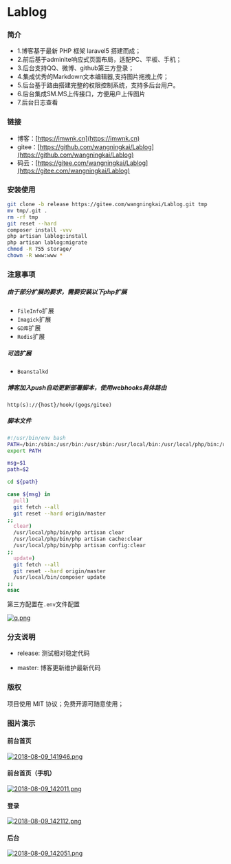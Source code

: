 Lablog
============================

### 简介
- 1.博客基于最新 PHP 框架 laravel5 搭建而成；
- 2.前后基于adminlte响应式页面布局，适配PC、平板、手机；
- 3.后台支持QQ、微博、github第三方登录；
- 4.集成优秀的Markdown文本编辑器,支持图片拖拽上传；
- 5.后台基于路由搭建完整的权限控制系统，支持多后台用户。
- 6.后台集成SM.MS上传接口，方便用户上传图片
- 7.后台日志查看

### 链接
- 博客：[https://imwnk.cn](https://imwnk.cn)
- gitee：[https://github.com/wangningkai/Lablog](https://github.com/wangningkai/Lablog)
- 码云：[https://gitee.com/wangningkai/Lablog](https://gitee.com/wangningkai/Lablog)

### 安装使用

```bash
git clone -b release https://gitee.com/wangningkai/Lablog.git tmp 
mv tmp/.git . 
rm -rf tmp 
git reset --hard 
composer install -vvv 
php artisan lablog:install
php artisan lablog:migrate 
chmod -R 755 storage/
chown -R www:www *
```

### 注意事项

##### 由于部分扩展的要求，需要安装以下php扩展

- `FileInfo`扩展
- `Imagick`扩展
- `GD库`扩展
- `Redis`扩展

##### 可选扩展

- `Beanstalkd`



##### 博客加入push自动更新部署脚本，使用webhooks具体路由

```
http(s)://{host}/hook/(gogs/gitee)
```

##### 脚本文件

```bash
#!/usr/bin/env bash
PATH=/bin:/sbin:/usr/bin:/usr/sbin:/usr/local/bin:/usr/local/php/bin:/usr/local/sbin:~/bin
export PATH

msg=$1
path=$2

cd ${path}

case ${msg} in
  pull)
  git fetch --all
  git reset --hard origin/master
;;
  clear)
  /usr/local/php/bin/php artisan clear
  /usr/local/php/bin/php artisan cache:clear
  /usr/local/php/bin/php artisan config:clear
;;
  update)
  git fetch --all
  git reset --hard origin/master
  /usr/local/bin/composer update
;;
esac
```


第三方配置在`.env`文件配置

[![q.png](https://i.loli.net/2018/08/14/5b72e6d94df76.png)](https://i.loli.net/2018/08/14/5b72e6d94df76.png)

### 分支说明

- release: 测试相对稳定代码

- master: 博客更新维护最新代码

### 版权

项目使用 MIT 协议；免费开源可随意使用；

### 图片演示

#### 前台首页
[![2018-08-09_141946.png](https://i.loli.net/2018/08/09/5b6bdda70fc99.png)](https://i.loli.net/2018/08/09/5b6bdda70fc99.png)

#### 前台首页（手机）
[![2018-08-09_142011.png](https://i.loli.net/2018/08/09/5b6bdda65ce61.png)](https://i.loli.net/2018/08/09/5b6bdda65ce61.png)

#### 登录
[![2018-08-09_142112.png](https://i.loli.net/2018/08/09/5b6bdda5578f6.png)](https://i.loli.net/2018/08/09/5b6bdda5578f6.png)

#### 后台
[![2018-08-09_142051.png](https://i.loli.net/2018/08/09/5b6bdda684bc6.png)](https://i.loli.net/2018/08/09/5b6bdda684bc6.png)

